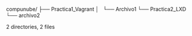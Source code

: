 compunube/
├── Practica1_Vagrant
│   └── Archivo1
└── Practica2_LXD
    └── archivo2

2 directories, 2 files
